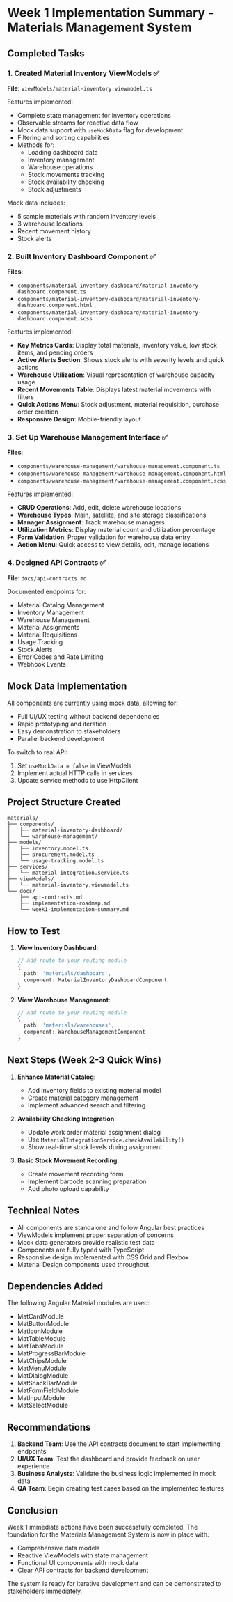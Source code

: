 # Week 1 Implementation Summary - Materials Management System

## Completed Tasks

### 1. Created Material Inventory ViewModels ✅
**File**: `viewModels/material-inventory.viewmodel.ts`

Features implemented:
- Complete state management for inventory operations
- Observable streams for reactive data flow
- Mock data support with `useMockData` flag for development
- Filtering and sorting capabilities
- Methods for:
  - Loading dashboard data
  - Inventory management
  - Warehouse operations
  - Stock movements tracking
  - Stock availability checking
  - Stock adjustments

Mock data includes:
- 5 sample materials with random inventory levels
- 3 warehouse locations
- Recent movement history
- Stock alerts

### 2. Built Inventory Dashboard Component ✅
**Files**: 
- `components/material-inventory-dashboard/material-inventory-dashboard.component.ts`
- `components/material-inventory-dashboard/material-inventory-dashboard.component.html`
- `components/material-inventory-dashboard/material-inventory-dashboard.component.scss`

Features implemented:
- **Key Metrics Cards**: Display total materials, inventory value, low stock items, and pending orders
- **Active Alerts Section**: Shows stock alerts with severity levels and quick actions
- **Warehouse Utilization**: Visual representation of warehouse capacity usage
- **Recent Movements Table**: Displays latest material movements with filters
- **Quick Actions Menu**: Stock adjustment, material requisition, purchase order creation
- **Responsive Design**: Mobile-friendly layout

### 3. Set Up Warehouse Management Interface ✅
**Files**:
- `components/warehouse-management/warehouse-management.component.ts`
- `components/warehouse-management/warehouse-management.component.html`
- `components/warehouse-management/warehouse-management.component.scss`

Features implemented:
- **CRUD Operations**: Add, edit, delete warehouse locations
- **Warehouse Types**: Main, satellite, and site storage classifications
- **Manager Assignment**: Track warehouse managers
- **Utilization Metrics**: Display material count and utilization percentage
- **Form Validation**: Proper validation for warehouse data entry
- **Action Menu**: Quick access to view details, edit, manage locations

### 4. Designed API Contracts ✅
**File**: `docs/api-contracts.md`

Documented endpoints for:
- Material Catalog Management
- Inventory Management
- Warehouse Management
- Material Assignments
- Material Requisitions
- Usage Tracking
- Stock Alerts
- Error Codes and Rate Limiting
- Webhook Events

## Mock Data Implementation

All components are currently using mock data, allowing for:
- Full UI/UX testing without backend dependencies
- Rapid prototyping and iteration
- Easy demonstration to stakeholders
- Parallel backend development

To switch to real API:
1. Set `useMockData = false` in ViewModels
2. Implement actual HTTP calls in services
3. Update service methods to use HttpClient

## Project Structure Created

```
materials/
├── components/
│   ├── material-inventory-dashboard/
│   └── warehouse-management/
├── models/
│   ├── inventory.model.ts
│   ├── procurement.model.ts
│   └── usage-tracking.model.ts
├── services/
│   └── material-integration.service.ts
├── viewModels/
│   └── material-inventory.viewmodel.ts
└── docs/
    ├── api-contracts.md
    ├── implementation-roadmap.md
    └── week1-implementation-summary.md
```

## How to Test

1. **View Inventory Dashboard**:
   ```typescript
   // Add route to your routing module
   {
     path: 'materials/dashboard',
     component: MaterialInventoryDashboardComponent
   }
   ```

2. **View Warehouse Management**:
   ```typescript
   // Add route to your routing module
   {
     path: 'materials/warehouses',
     component: WarehouseManagementComponent
   }
   ```

## Next Steps (Week 2-3 Quick Wins)

1. **Enhance Material Catalog**:
   - Add inventory fields to existing material model
   - Create material category management
   - Implement advanced search and filtering

2. **Availability Checking Integration**:
   - Update work order material assignment dialog
   - Use `MaterialIntegrationService.checkAvailability()`
   - Show real-time stock levels during assignment

3. **Basic Stock Movement Recording**:
   - Create movement recording form
   - Implement barcode scanning preparation
   - Add photo upload capability

## Technical Notes

- All components are standalone and follow Angular best practices
- ViewModels implement proper separation of concerns
- Mock data generators provide realistic test data
- Components are fully typed with TypeScript
- Responsive design implemented with CSS Grid and Flexbox
- Material Design components used throughout

## Dependencies Added

The following Angular Material modules are used:
- MatCardModule
- MatButtonModule
- MatIconModule
- MatTableModule
- MatTabsModule
- MatProgressBarModule
- MatChipsModule
- MatMenuModule
- MatDialogModule
- MatSnackBarModule
- MatFormFieldModule
- MatInputModule
- MatSelectModule

## Recommendations

1. **Backend Team**: Use the API contracts document to start implementing endpoints
2. **UI/UX Team**: Test the dashboard and provide feedback on user experience
3. **Business Analysts**: Validate the business logic implemented in mock data
4. **QA Team**: Begin creating test cases based on the implemented features

## Conclusion

Week 1 immediate actions have been successfully completed. The foundation for the Materials Management System is now in place with:
- Comprehensive data models
- Reactive ViewModels with state management
- Functional UI components with mock data
- Clear API contracts for backend development

The system is ready for iterative development and can be demonstrated to stakeholders immediately. 
